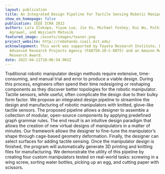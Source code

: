 ```yaml
---
layout: publication
title: An Integrated Design Pipeline for Tactile Sensing Robotic Manipulators
show_on_homepage: false
publication: IEEE ICRA 2022
authors: Lara Zlokapa, Yiyue Luo, Jie Xu, Michael Foshey, Kui Wu, Pulkit
  Agrawal, and Wojciech Matusik
featured_image: /assets/images/teaser.png
project_website: http://robohands.csail.mit.edu/
acknowlegement: This work was supported by Toyota Research Institute, Defense
  Advanced Research Projects Agency (FA8750-20-C-0075) and an Amazon Robotics
  Research Award.
date: 2022-04-21T18:06:54.901Z
---
```

Traditional robotic manipulator design methods require extensive, time-consuming, and manual trial and error to produce a viable design. During this process, engineers often spend their time redesigning or reshaping components as they discover better topologies for the robotic manipulator. Tactile sensors, while useful, often complicate the design due to their bulky form factor. We propose an integrated design pipeline to streamline the design and manufacturing of robotic manipulators with knitted, glove-like tactile sensors. The proposed pipeline allows a designer to assemble a collection of modular, open-source components by applying predefined graph grammar rules. The end result is an intuitive design paradigm that allows the creation of new virtual designs of manipulators in a matter of minutes. Our framework allows the designer to fine-tune the manipulator’s shape through cage-based geometry deformation. Finally, the designer can select surfaces for adding tactile sensing. Once the manipulator design is finished, the program will automatically generate 3D printing and knitting files for manufacturing. We demonstrate the utility of this pipeline by creating four custom manipulators tested on real-world tasks: screwing in a wing screw, sorting water bottles, picking up an egg, and cutting paper with scissors.